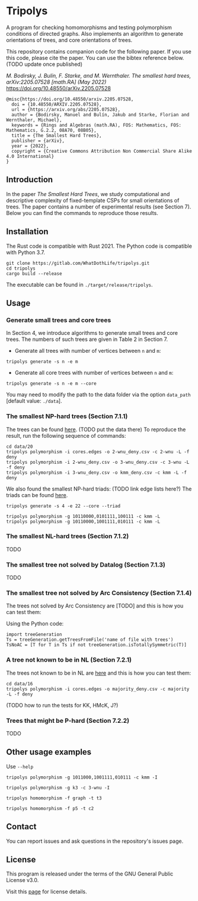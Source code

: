 Tripolys
====================================

A program for checking homomorphisms and testing polymorphism conditions of
directed graphs. Also implements an algorithm to generate orientations of trees,
and core orientations of trees. 

This repository contains companion code for the following paper. If you use this
code, please cite the paper. You can use the bibtex reference below. (TODO
update once published)

_M. Bodirsky, J. Bulín, F. Starke, and M. Wernthaler. The smallest hard trees, arXiv:2205.07528 [math.RA] (May 2022)_
https://doi.org/10.48550/arXiv.2205.07528
 
```
@misc{https://doi.org/10.48550/arxiv.2205.07528,
  doi = {10.48550/ARXIV.2205.07528},
  url = {https://arxiv.org/abs/2205.07528},
  author = {Bodirsky, Manuel and Bulín, Jakub and Starke, Florian and Wernthaler, Michael},  
  keywords = {Rings and Algebras (math.RA), FOS: Mathematics, FOS: Mathematics, G.2.2, 08A70, 08B05},  
  title = {The Smallest Hard Trees},
  publisher = {arXiv},
  year = {2022},
  copyright = {Creative Commons Attribution Non Commercial Share Alike 4.0 International}
}
```

Introduction
-----------------
In the paper *The Smallest Hard Trees*, we study computational and descriptive
complexity of fixed-template CSPs for small orientations of trees. The paper
contains a number of experimental results (see Section 7). Below you can find
the commands to reproduce those results.

Installation
-----------------
The Rust code is compatible with Rust 2021. The Python code is compatible with Python 3.7.

```
git clone https://gitlab.com/WhatDothLife/tripolys.git
cd tripolys
cargo build --release
```
The executable can be found in `./target/release/tripolys`.


Usage
-----------------

### Generate small trees and core trees
In Section 4, we introduce algorithms to generate small trees and core trees.
The numbers of such trees are given in Table 2 in Section 7.

- Generate all trees with number of vertices between `n` and `m`:
```
tripolys generate -s n -e m
```

- Generate all core trees with number of vertices between `n` and `m`:
  
```
tripolys generate -s n -e m --core
```

You may need to modify the path to the data folder via the option `data_path`
[default value: `./data`]. 

### The smallest NP-hard trees (Section 7.1.1) 

The trees can be found [here](file:data/20/kmm_deny.csv ). (TODO put the data there)
To reproduce the result, run the following sequence of commands:

```
cd data/20
tripolys polymorphism -i cores.edges -o 2-wnu_deny.csv -c 2-wnu -L -f deny
tripolys polymorphism -i 2-wnu_deny.csv -o 3-wnu_deny.csv -c 3-wnu -L -f deny
tripolys polymorphism -i 3-wnu_deny.csv -o kmm_deny.csv -c kmm -L -f deny
```

We also found the smallest NP-hard triads: (TODO link edge lists here?)
The triads can be found [here](file:data/20/triads/kmm_deny.csv ).

```
tripolys generate -s 4 -e 22 --core --triad
```

```
tripolys polymorphism -g 10110000,0101111,100111 -c kmm -L
tripolys polymorphism -g 10110000,1001111,010111 -c kmm -L
```


### The smallest NL-hard trees (Section 7.1.2)

TODO

### The smallest tree not solved by Datalog (Section 7.1.3)

TODO

### The smallest tree not solved by Arc Consistency (Section 7.1.4)

The trees not solved by Arc Consistency are
[TODO]
and this is how you can test them:

Using the Python code:
```
import treeGeneration
Ts = treeGeneration.getTreesFromFile('name of file with trees')
TsNoAC = [T for T in Ts if not treeGeneration.isTotallySymmetric(T)]
```


### A tree not known to be in NL (Section 7.2.1)

The trees not known to be in NL are
[here](https://gitlab.com/WhatDothLife/tripolys_data/-/blob/master/16/majority_deny.csv)
and this is how you can test them:

```
cd data/16
tripolys polymorphism -i cores.edges -o majority_deny.csv -c majority -L -f deny
```

(TODO how to run the tests for KK, HMcK, J?)

### Trees that might be P-hard (Section 7.2.2)

TODO

Other usage examples
-----------------
Use `--help`
```
tripolys polymorphism -g 1011000,1001111,010111 -c kmm -I
```
```
tripolys polymorphism -g k3 -c 3-wnu -I
```
```
tripolys homomorphism -f graph -t t3
```
```
tripolys homomorphism -f p5 -t c2
```

Contact
-----------------
You can report issues and ask questions in the repository's issues page. 

License
-----------------
This program is released under the terms of the GNU General Public License v3.0.

Visit this [page](http://gnugpl.org/) for license details.
